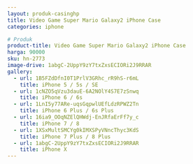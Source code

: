 ```yaml
---
layout: produk-casinghp
title: Video Game Super Mario Galaxy2 iPhone Case
categories: iphone

# Produk
product-title: Video Game Super Mario Galaxy2 iPhone Case
harga: 90000
sku: hn-2773
image-drive: 1abgC-2UppY9zY7txZxsECIORi2J9RRAR
gallery:
  - url: 1B5FZdDfnI0T1PrlV3GRhc_rR9hS-r6mL
    title: iPhone 5 / 5s / SE
  - url: 1cNZO5qVzu3dauE-6A2NOlY4S7E7zSnwq
    title: iPhone 6 / 6s
  - url: 1LnI5y77ARe-uqsGqpwlUEfLdzRPWZ2Tn
    title: iPhone 6 Plus / 6s Plus
  - url: 16ia9_OOqNZElQHWdj-EnJRfaErFf7y_c
    title: iPhone 7 / 8
  - url: 1XSxMultSMCYg0kIMXSPyVNncThyc3KdS
    title: iPhone 7 Plus / 8 Plus
  - url: 1abgC-2UppY9zY7txZxsECIORi2J9RRAR
    title: iPhone X
---
```

